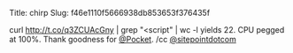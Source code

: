 Title: chirp
Slug: f46e1110f5666938db853653f376435f

curl <a href="http://t.co/q3ZCUAcGny">http://t.co/q3ZCUAcGny</a> | grep "&lt;script" | wc -l yields 22. CPU pegged at 100%. Thank goodness for <a href="http://twitter.com/Pocket">@Pocket</a>. /cc <a href="http://twitter.com/sitepointdotcom">@sitepointdotcom</a>
